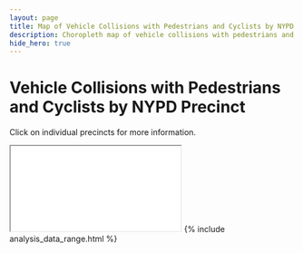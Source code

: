 ```yaml
---
layout: page
title: Map of Vehicle Collisions with Pedestrians and Cyclists by NYPD Precinct
description: Choropleth map of vehicle collisions with pedestrians and cyclists by New York Police Department (NYPD) precinct in New York City (NYC)
hide_hero: true
---
```

# Vehicle Collisions with Pedestrians and Cyclists by NYPD Precinct
Click on individual precincts for more information.

<iframe src="precinct_non_motor_map.html"></iframe>
{% include analysis_data_range.html %}
